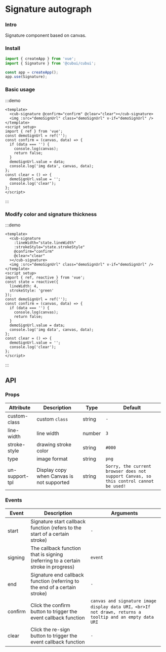 # Signature autograph

### Intro

Signature component based on canvas.

### Install

```js
import { createApp } from 'vue';
import { Signature } from '@cubui/cubui';

const app = createApp();
app.use(Signature);
```

### Basic usage

:::demo

```vue
<template>
  <cub-signature @confirm="confirm" @clear="clear"></cub-signature>
  <img :src="demoSignUrl" class="demoSignUrl" v-if="demoSignUrl" />
</template>
<script setup>
import { ref } from 'vue';
const demoSignUrl = ref('');
const confirm = (canvas, data) => {
  if (data === '') {
    console.log(canvas);
    return false;
  }
  demoSignUrl.value = data;
  console.log('img data', canvas, data);
};
const clear = () => {
  demoSignUrl.value = '';
  console.log('clear');
};
</script>
```

:::

### Modify color and signature thickness

:::demo

```vue
<template>
  <cub-signature
    :lineWidth="state.lineWidth"
    :strokeStyle="state.strokeStyle"
    @confirm="confirm"
    @clear="clear"
  ></cub-signature>
  <img :src="demoSignUrl" class="demoSignUrl" v-if="demoSignUrl" />
</template>
<script setup>
import { ref, reactive } from 'vue';
const state = reactive({
  lineWidth: 4,
  strokeStyle: 'green'
});
const demoSignUrl = ref('');
const confirm = (canvas, data) => {
  if (data === '') {
    console.log(canvas);
    return false;
  }
  demoSignUrl.value = data;
  console.log('img data', canvas, data);
};
const clear = () => {
  demoSignUrl.value = '';
  console.log('clear');
};
</script>
```

:::

## API

### Props

| Attribute      | Description                               | Type   | Default                                                                                |
| -------------- | ----------------------------------------- | ------ | -------------------------------------------------------------------------------------- |
| custom-class   | custom `class`                            | string | `-`                                                                                    |
| line-width     | line width                                | number | `3`                                                                                    |
| stroke-style   | drawing stroke color                      | string | `#000`                                                                                 |
| type           | image format                              | string | `png`                                                                                  |
| un-support-tpl | Display copy when Canvas is not supported | string | `Sorry, the current browser does not support Canvas, so this control cannot be used! ` |

### Events

| Event   | Description                                                                       | Arguments                                                                                                |
| ------- | --------------------------------------------------------------------------------- | -------------------------------------------------------------------------------------------------------- |
| start   | Signature start callback function (refers to the start of a certain stroke)       | `-`                                                                                                      |
| signing | The callback function that is signing (referring to a certain stroke in progress) | `event`                                                                                                  |
| end     | Signature end callback function (referring to the end of a certain stroke)        | `-`                                                                                                      |
| confirm | Click the confirm button to trigger the event callback function                   | `canvas and signature image display data URI，<br>If not drawn, returns a tooltip and an empty data URI` |
| clear   | Click the re-sign button to trigger the event callback function                   | `-`                                                                                                      |
